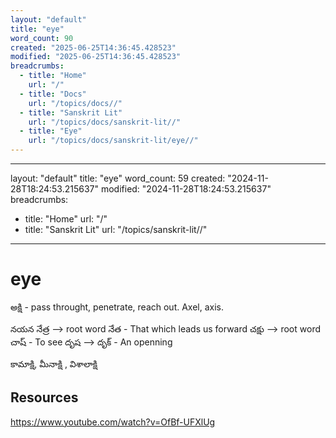 ```yaml
---
layout: "default"
title: "eye"
word_count: 90
created: "2025-06-25T14:36:45.428523"
modified: "2025-06-25T14:36:45.428523"
breadcrumbs:
  - title: "Home"
    url: "/"
  - title: "Docs"
    url: "/topics/docs//"
  - title: "Sanskrit Lit"
    url: "/topics/docs/sanskrit-lit//"
  - title: "Eye"
    url: "/topics/docs/sanskrit-lit/eye//"
---
```

---
layout: "default"
title: "eye"
word_count: 59
created: "2024-11-28T18:24:53.215637"
modified: "2024-11-28T18:24:53.215637"
breadcrumbs:
  - title: "Home"
    url: "/"
  - title: "Sanskrit Lit"
    url: "/topics/sanskrit-lit//"
---
# eye


అక్షి - pass throught, penetrate, reach out. Axel, axis.




నయన నేత్ర --> root word నేత - That which leads us forward
చక్షు -->  root word చాష్ - To see
దృష --> దృక్ - An openning


కామాక్షి, మీనాక్షి , విశాలాక్షి 


## Resources 

https://www.youtube.com/watch?v=OfBf-UFXlUg

